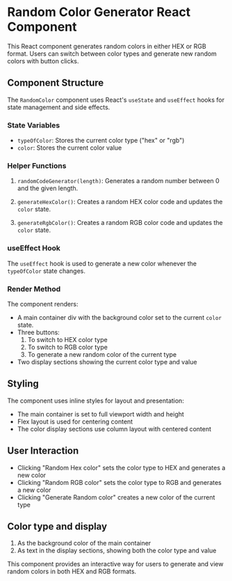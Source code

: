 
# Random Color Generator React Component

This React component generates random colors in either HEX or RGB format. Users can switch between color types and generate new random colors with button clicks.

## Component Structure

The `RandomColor` component uses React's `useState` and `useEffect` hooks for state management and side effects.

### State Variables

- `typeOfColor`: Stores the current color type ("hex" or "rgb")
- `color`: Stores the current color value

### Helper Functions

1. `randomCodeGenerator(length)`: Generates a random number between 0 and the given length.

2. `generateHexColor()`: Creates a random HEX color code and updates the `color` state.

3. `generateRgbColor()`: Creates a random RGB color code and updates the `color` state.

### useEffect Hook

The `useEffect` hook is used to generate a new color whenever the `typeOfColor` state changes.

### Render Method

The component renders:
- A main container div with the background color set to the current `color` state.
- Three buttons:
  1. To switch to HEX color type
  2. To switch to RGB color type
  3. To generate a new random color of the current type
- Two display sections showing the current color type and value

## Styling

The component uses inline styles for layout and presentation:
- The main container is set to full viewport width and height
- Flex layout is used for centering content
- The color display sections use column layout with centered content

## User Interaction

- Clicking "Random Hex color" sets the color type to HEX and generates a new color
- Clicking "Random RGB color" sets the color type to RGB and generates a new color
- Clicking "Generate Random color" creates a new color of the current type

## Color type and display


1. As the background color of the main container
2. As text in the display sections, showing both the color type and value

This component provides an interactive way for users to generate and view random colors in both HEX and RGB formats.

